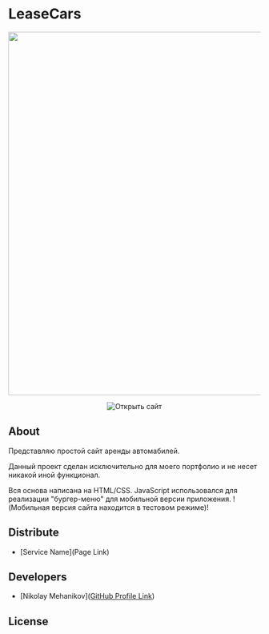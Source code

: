 # LeaseCars
<p align="center">
      <img src="Project Logo Url" width="726">
</p>

<p align="center">
   <img src="" alt="Открыть сайт">
</p>

## About

Представляю простой сайт аренды автомабилей.

Данный проект сделан исключительно для моего портфолио и не несет никакой иной функционал.

Вся основа написана на HTML/CSS. JavaScript использовался для реализации "бургер-меню" для мобильной версии приложения.
!(Мобильная версия сайта находится в тестовом режиме)!

## Distribute

- [Service Name](Page Link)


## Developers

- [Nikolay Mehanikov]([GitHub Profile Link](https://github.com/NikolayMehanikov)) 

## License
